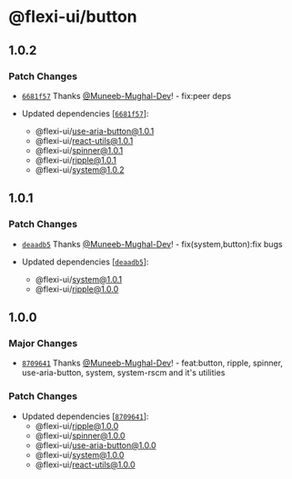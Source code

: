 # @flexi-ui/button

## 1.0.2

### Patch Changes

- [`6681f57`](https://github.com/flexi-ui/flexi-ui/commit/6681f5752c33c44fb13f2a1445f66b460093a670) Thanks [@Muneeb-Mughal-Dev](https://github.com/Muneeb-Mughal-Dev)! - fix:peer deps

- Updated dependencies [[`6681f57`](https://github.com/flexi-ui/flexi-ui/commit/6681f5752c33c44fb13f2a1445f66b460093a670)]:
  - @flexi-ui/use-aria-button@1.0.1
  - @flexi-ui/react-utils@1.0.1
  - @flexi-ui/spinner@1.0.1
  - @flexi-ui/ripple@1.0.1
  - @flexi-ui/system@1.0.2

## 1.0.1

### Patch Changes

- [`deaadb5`](https://github.com/flexi-ui/flexi-ui/commit/deaadb5c28827299f013d5aa3f34ebfdfbf86baf) Thanks [@Muneeb-Mughal-Dev](https://github.com/Muneeb-Mughal-Dev)! - fix(system,button):fix bugs

- Updated dependencies [[`deaadb5`](https://github.com/flexi-ui/flexi-ui/commit/deaadb5c28827299f013d5aa3f34ebfdfbf86baf)]:
  - @flexi-ui/system@1.0.1
  - @flexi-ui/ripple@1.0.0

## 1.0.0

### Major Changes

- [`8709641`](https://github.com/flexi-ui/flexi-ui/commit/8709641d02a8c29738a43db857330f22063c3897) Thanks [@Muneeb-Mughal-Dev](https://github.com/Muneeb-Mughal-Dev)! - feat:button, ripple, spinner, use-aria-button, system, system-rscm and it's utilities

### Patch Changes

- Updated dependencies [[`8709641`](https://github.com/flexi-ui/flexi-ui/commit/8709641d02a8c29738a43db857330f22063c3897)]:
  - @flexi-ui/ripple@1.0.0
  - @flexi-ui/spinner@1.0.0
  - @flexi-ui/use-aria-button@1.0.0
  - @flexi-ui/system@1.0.0
  - @flexi-ui/react-utils@1.0.0
